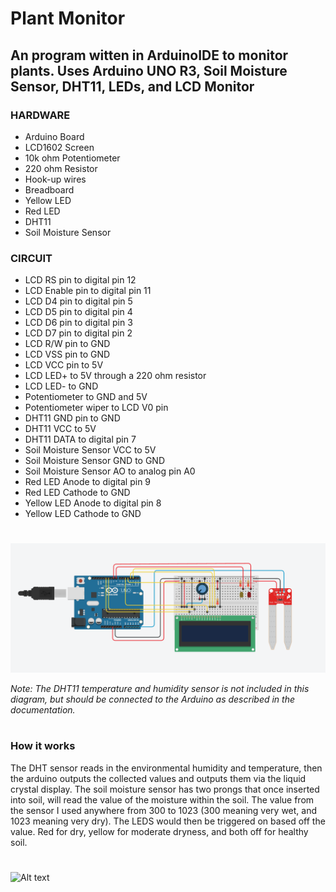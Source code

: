 # Plant Monitor

## An program witten in ArduinoIDE to monitor plants. Uses Arduino UNO R3, Soil Moisture Sensor, DHT11, LEDs, and LCD Monitor

### **HARDWARE**
+ Arduino Board
+ LCD1602 Screen
+ 10k ohm Potentiometer
+ 220 ohm Resistor
+ Hook-up wires
+ Breadboard
+ Yellow LED
+ Red LED
+ DHT11
+ Soil Moisture Sensor

### **CIRCUIT**
+ LCD RS pin to digital pin 12
+ LCD Enable pin to digital pin 11
+ LCD D4 pin to digital pin 5
+ LCD D5 pin to digital pin 4
+ LCD D6 pin to digital pin 3
+ LCD D7 pin to digital pin 2
+ LCD R/W pin to GND
+ LCD VSS pin to GND
+ LCD VCC pin to 5V
+ LCD LED+ to 5V through a 220 ohm resistor
+ LCD LED- to GND
+ Potentiometer to GND and 5V
+ Potentiometer wiper to LCD V0 pin
+ DHT11 GND pin to GND
+ DHT11 VCC to 5V
+ DHT11 DATA to digital pin 7
+ Soil Moisture Sensor VCC to 5V
+ Soil Moisture Sensor GND to GND
+ Soil Moisture Sensor AO to analog pin A0
+ Red LED Anode to digital pin 9
+ Red LED Cathode to GND
+ Yellow LED Anode to digital pin 8
+ Yellow LED Cathode to GND

#
![Alt text](images/circuit.png)

*Note: The DHT11 temperature and humidity sensor is not included in this diagram, but should be connected to the Arduino as described in the documentation.*

#
### **How it works**
The DHT sensor reads in the environmental humidity and temperature, then the arduino outputs the collected values and outputs them via the liquid crystal display. The soil moisture sensor has two prongs that once inserted into soil, will read the value of the moisture within the soil. The value from the sensor I used anywhere from 300 to 1023 (300 meaning very wet, and 1023 meaning very dry). The LEDS would then be triggered on based off the value. Red for dry, yellow for moderate dryness, and both off for healthy soil.
#
![Alt text](images/circuit2.png)




